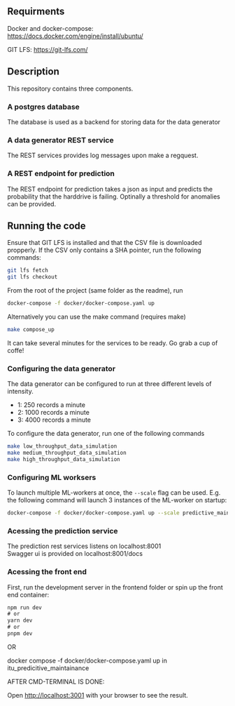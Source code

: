 ## Requirments 
Docker and docker-compose: https://docs.docker.com/engine/install/ubuntu/

GIT LFS: https://git-lfs.com/

## Description
This repository contains three components.
### A postgres database
The database is used as a backend for storing data for the data generator
### A data generator REST service
The REST services provides log messages upon make a regquest. 
### A REST endpoint for prediction
The REST endpoint for prediction takes a json as input and predicts the probability that the harddrive is failing. Optinally a threshold for anomalies can be provided.
## Running the code
Ensure that GIT LFS is installed and that the CSV file is downloaded propperly. If the CSV only contains a SHA pointer, run the following commands:

```bash
git lfs fetch
git lfs checkout
```

From the root of the project (same folder as the readme), run 
```bash
docker-compose -f docker/docker-compose.yaml up   
```
Alternatively you can use the make command (requires make)
```bash
make compose_up
```
It can take several minutes for the services to be ready. Go grab a cup of coffe!

### Configuring the data generator
The data generator can be configured to run at three different levels of intensity.
- 1: 250 records a minute
- 2: 1000 records a minute
- 3: 4000 records a minute

To configure the data generator, run one of the following commands
```bash
make low_throughput_data_simulation
make medium_throughput_data_simulation
make high_throughput_data_simulation
```

### Configuring ML worksers

To launch multiple ML-workers at once, the `--scale` flag can be used. 
E.g. the following command will launch 3 instances of the ML-worker on startup:
```bash
docker-compose -f docker/docker-compose.yaml up --scale predictive_maintenance=3
```

### Acessing the prediction service
The prediction rest services listens on localhost:8001 <br>
Swagger ui is provided on localhost:8001/docs

### Acessing the front end

First, run the development server in the frontend folder or spin up the front end container:

```cmd terminal in the folder itu_predicitive_maintainance/frontend
npm run dev
# or
yarn dev
# or
pnpm dev
```

OR

docker compose -f docker/docker-compose.yaml up in itu_predicitive_maintainance

AFTER CMD-TERMINAL IS DONE:

Open [http://localhost:3001](http://localhost:3001) with your browser to see the result.

###
